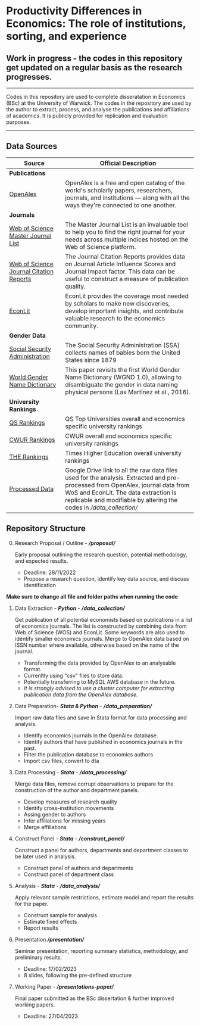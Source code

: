 # Productivity Differences in Economics: The role of institutions, sorting, and experience

## Work in progress - the codes in this repository get updated on a regular basis as the research progresses.

-------
Codes in this repository are used to complete disseratation in Economics (BSc) at the University of Warwick.
The codes in the repository are used by the author to extract, process, and analyse the publications and affiliations of academics. It is publicly provided for replication and evaluation purposes.

----------

## Data Sources
| Source | Official Description |
| ------ | ----------- | 
| **Publications** |
| [OpenAlex](https://openalex.org/) | OpenAlex is a free and open catalog of the world's scholarly papers, researchers, journals, and institutions — along with all the ways they're connected to one another.|
| **Journals** |
| [Web of Science Master Journal List](https://mjl.clarivate.com/collection-list-downloads) | The Master Journal List is an invaluable tool to help you to find the right journal for your needs across multiple indices hosted on the Web of Science platform.|
| [Web of Science Journal Citation Reports](https://jcr.clarivate.com/jcr/browse-journals) | The Journal Citation Reports provides data on Journal Article Influence Scores and Journal Impact factor. This data can be useful to construct a measure of publication quality.|
| [EconLit](https://www.aeaweb.org/econlit/journal_list.php) | EconLit provides the coverage most needed by scholars to make new discoveries, develop important insights, and contribute valuable research to the economics community.|
| **Gender Data** |
| [Social Security Administration](https://www.ssa.gov/oact/babynames/) | The Social Security Administration (SSA) collects names of babies born the United States since 1879 |
| [World Gender Name Dictionary ](https://dataverse.harvard.edu/dataset.xhtml?persistentId=doi:10.7910/DVN/MSEGSJ) | This paper revisits the first World Gender Name Dictionary (WGND 1.0), allowing to disambiguate the gender in data naming physical persons (Lax Martínez et al., 2016). |
| **University Rankings** |
| [QS Rankings](https://www.topuniversities.com/university-rankings)| QS Top Universities overall and economics specific university rankings |
| [CWUR Rankings](https://cwur.org/)| CWUR overall and economics specific university rankings |
| [THE Rankings](https://www.timeshighereducation.com/world-university-rankings)| Times Higher Education overall university rankings |
| [Processed Data](https://drive.google.com/drive/folders/1V2oDuHfGY-sSDt4ECUGdFOV_83uO-ACO?usp=share_link) | Google Drive link to all the raw data files used for the analysis. Extracted and pre-processed from OpenAlex, journal data from WoS and EconLit. The data extraction is replicable and modifiable by altering the codes in */data_collection/* |


## Repository Structure


0) Research Proposal / Outline - ***/proposal/***

    Early proposal outlining the research question, potential methodology, and expected results.

    - Deadline: 28/11/2022
    - Propose a research question, identify key data source, and discuss identification

**Make sure to change all file and folder paths when running the code**

1) Data Extraction - ***Python*** - ***/data_collection/***

    Get publication of all potential economists based on publications in a list of economics journals. The list is constructed by combining data from Web of Science (WOS) and EconLit. Some keywords are also used to identify smaller economics journals. Merge to OpenAlex data based on ISSN number where available, otherwise based on the name of the journal.

    - Transforming the data provided by OpenAlex to an analysable format.
    - Currenltly using "csv" files to store data.
    - Potentially transferring to MySQL AWS database in the future.
    - *It is strongly advised to use a cluster computer for extracting publication data from the OpenAlex database.*

2) Data Preparation- ***Stata & Python*** - ***/data_preparation/***

    Import raw data files and save in Stata format for data processing and analysis.

    - Identify economics journals in the OpenAlex database.
    - Identify authors that have published in economics journals in the past.
    - Filter the publication database to economics authors
    - Import csv files, convert to dta

3) Data Processing - ***Stata*** - ***/data_processing/***

    Merge data files, remove corrupt observations to prepare for the construction of the author and department panels.

    - Develop measures of research quality
    - Identify cross-institution movements
    - Assing gender to authors
    - Infer affiliations for missing years
    - Merge affiliations
4) Construct Panel  - ***Stata*** - ***/construct_panel/***

    Construct a panel for authors, departments and department classes to be later used in analysis.

    - Construct panel of authors and departments
    - Construct panel of department class

5) Analysis  - ***Stata*** - ***/data_analysis/***

    Apply relevant sample restrictions, estimate model and report the results for the paper.

    - Construct sample for analysis
    - Estimate fixed effects
    - Report results

6) Presentation ***/presentation/***

    Seminar presentation, reporting summary statistics, methodology, and preliminary results.

    - Deadline: 17/02/2023
    - 8 slides, following the pre-defined structure

7) Working Paper - ***/presentations-paper/***

    Final paper submitted as the BSc dissertation & further improved working papers.

    - Deadline: 27/04/2023

